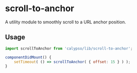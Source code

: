 # scroll-to-anchor

A utility module to smoothly scroll to a URL anchor position.

## Usage

```js
import scrollToAnchor from 'calypso/lib/scroll-to-anchor';

componentDidMount() {
	setTimeout( () => scrollToAnchor( { offset: 15 } ) );
}
```
